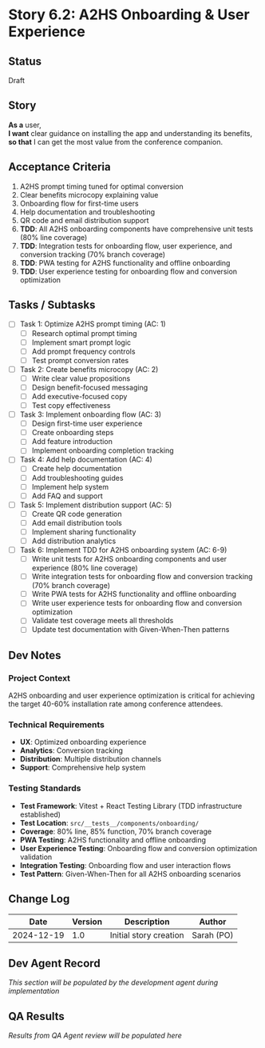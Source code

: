# Story 6.2: A2HS Onboarding & User Experience

## Status
Draft

## Story
**As a** user,  
**I want** clear guidance on installing the app and understanding its benefits,  
**so that** I can get the most value from the conference companion.

## Acceptance Criteria
1. A2HS prompt timing tuned for optimal conversion
2. Clear benefits microcopy explaining value
3. Onboarding flow for first-time users
4. Help documentation and troubleshooting
5. QR code and email distribution support
6. **TDD**: All A2HS onboarding components have comprehensive unit tests (80% line coverage)
7. **TDD**: Integration tests for onboarding flow, user experience, and conversion tracking (70% branch coverage)
8. **TDD**: PWA testing for A2HS functionality and offline onboarding
9. **TDD**: User experience testing for onboarding flow and conversion optimization

## Tasks / Subtasks
- [ ] Task 1: Optimize A2HS prompt timing (AC: 1)
  - [ ] Research optimal prompt timing
  - [ ] Implement smart prompt logic
  - [ ] Add prompt frequency controls
  - [ ] Test prompt conversion rates
- [ ] Task 2: Create benefits microcopy (AC: 2)
  - [ ] Write clear value propositions
  - [ ] Design benefit-focused messaging
  - [ ] Add executive-focused copy
  - [ ] Test copy effectiveness
- [ ] Task 3: Implement onboarding flow (AC: 3)
  - [ ] Design first-time user experience
  - [ ] Create onboarding steps
  - [ ] Add feature introduction
  - [ ] Implement onboarding completion tracking
- [ ] Task 4: Add help documentation (AC: 4)
  - [ ] Create help documentation
  - [ ] Add troubleshooting guides
  - [ ] Implement help system
  - [ ] Add FAQ and support
- [ ] Task 5: Implement distribution support (AC: 5)
  - [ ] Create QR code generation
  - [ ] Add email distribution tools
  - [ ] Implement sharing functionality
  - [ ] Add distribution analytics
- [ ] Task 6: Implement TDD for A2HS onboarding system (AC: 6-9)
  - [ ] Write unit tests for A2HS onboarding components and user experience (80% line coverage)
  - [ ] Write integration tests for onboarding flow and conversion tracking (70% branch coverage)
  - [ ] Write PWA tests for A2HS functionality and offline onboarding
  - [ ] Write user experience tests for onboarding flow and conversion optimization
  - [ ] Validate test coverage meets all thresholds
  - [ ] Update test documentation with Given-When-Then patterns

## Dev Notes
### Project Context
A2HS onboarding and user experience optimization is critical for achieving the target 40-60% installation rate among conference attendees.

### Technical Requirements
- **UX**: Optimized onboarding experience
- **Analytics**: Conversion tracking
- **Distribution**: Multiple distribution channels
- **Support**: Comprehensive help system

### Testing Standards
- **Test Framework**: Vitest + React Testing Library (TDD infrastructure established)
- **Test Location**: `src/__tests__/components/onboarding/`
- **Coverage**: 80% line, 85% function, 70% branch coverage
- **PWA Testing**: A2HS functionality and offline onboarding
- **User Experience Testing**: Onboarding flow and conversion optimization validation
- **Integration Testing**: Onboarding flow and user interaction flows
- **Test Pattern**: Given-When-Then for all A2HS onboarding scenarios

## Change Log
| Date | Version | Description | Author |
|------|---------|-------------|---------|
| 2024-12-19 | 1.0 | Initial story creation | Sarah (PO) |

## Dev Agent Record
*This section will be populated by the development agent during implementation*

## QA Results
*Results from QA Agent review will be populated here*
